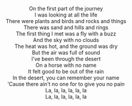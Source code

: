 <div align = "center" text = "bold"  > <p>
On the first part of the journey<br>
I was looking at all the life<br>
There were plants and birds and rocks and things<br>
There was sand and hills and rings<br>
The first thing I met was a fly with a buzz<br>
And the sky with no clouds<br>
The heat was hot, and the ground was dry<br>
But the air was full of sound<br>
I've been through the desert<br>
On a horse with no name<br>
It felt good to be out of the rain<br>
In the desert, you can remember your name
<br>'Cause there ain't no one for to give you no pain
<br>La, la, la, la, la, la
<br>La, la, la, la, la, la 
</p></div>
